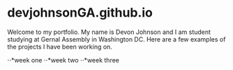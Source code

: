 # devjohnsonGA.github.io
Welcome to my portfolio. 
My name is Devon Johnson and I am student studying at Gernal Assembly in Washington DC. Here are a few examples of the projects I have been working on. 

⋅⋅*week one
⋅⋅*week two
⋅⋅*week three
